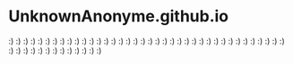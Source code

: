 # UnknownAnonyme.github.io
:)
:)
:)
:)
:)
:)
:)
:)
:)
:)
:)
:)
:)
:)
:)
:)
:)
:)
:)
:)
:)
:)
:)
:)
:)
:)
:)
:)
:)
:)
:)
:)
:)
:)
:)
:)
:)
:)
:)
:)
:)
:)
:)
:)
:)
:)
:)
:)
:)
:)
:)
